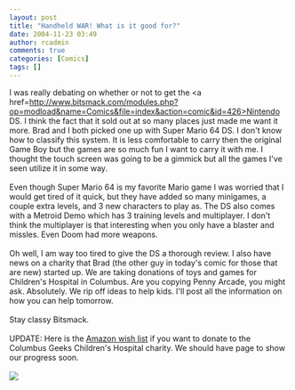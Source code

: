 ```yaml
---
layout: post
title: "Handheld WAR! What is it good for?"
date: 2004-11-23 03:49
author: rcadmin
comments: true
categories: [Comics]
tags: []
---
```

I was really debating on whether or not to get the <a href=http://www.bitsmack.com/modules.php?op=modload&name=Comics&file=index&action=comic&id=426>Nintendo DS.</a> I think the fact that it sold out at so many places just made me want it more. Brad and I both picked one up with Super Mario 64 DS. I don't know how to classify this system. It is less comfortable to carry then the original Game Boy but the games are so much fun I want to carry it with me. I thought the touch screen was going to be a gimmick but all the games I've seen utilize it in some way.<br />
<br />
Even though Super Mario 64 is my favorite Mario game I was worried that I would get tired of it quick, but they have added so many minigames, a couple extra levels, and 3 new characters to play as. The DS also comes with a Metroid Demo which has 3 training levels and multiplayer. I don't think the multiplayer is that interesting when you only have a blaster and missles. Even Doom had more weapons. <br />
<br />
Oh well, I am way too tired to give the DS a thorough review. I also have news on a charity that Brad (the other guy in today's comic for those that are new) started up. We are taking donations of toys and games for Children's Hospital in Columbus. Are you copying Penny Arcade, you might ask. Absolutely. We rip off ideas to help kids. I'll post all the information on how you can help tomorrow.<br />
<br />
Stay classy Bitsmack.<br />
<br />
UPDATE: Here is the <a href=http://amazon.com/gp/registry/HZX80MQT0AYG>Amazon wish list</a> if you want to donate to the Columbus Geeks Children's Hospital charity. We should have page to show our progress soon.<Br><br><!--more--><img src='http://dl.bitsmack.com/comics/20041123.png'   />
